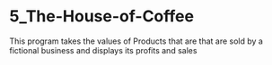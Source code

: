 # 5_The-House-of-Coffee
This program takes the values of Products that are that are sold by a fictional business and displays its profits and sales 
